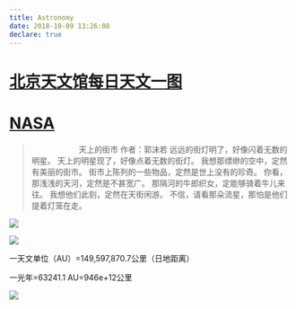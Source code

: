 ```yaml
---
title: Astronomy
date: 2018-10-09 13:26:08
declare: true
---
```


# [北京天文馆每日天文一图](http://www.bjp.org.cn/col/col89/index.html)

# [NASA](http://apod.nasa.gov/)

>&ensp;&ensp;&ensp;&ensp;&ensp;&ensp;&ensp;&ensp;&ensp;&ensp;&ensp;&ensp;天上的街市
>作者：郭沫若
>远远的街灯明了，好像闪着无数的明星。
>天上的明星现了，好像点着无数的街灯。
>我想那缥缈的空中，定然有美丽的街市。
>街市上陈列的一些物品，定然是世上没有的珍奇。
>你看，那浅浅的天河，定然是不甚宽广。
>那隔河的牛郎织女，定能够骑着牛儿来往。
>我想他们此刻，定然在天街闲游。
>不信，请看那朵流星，那怕是他们提着灯笼在走。

![](https://i.imgur.com/4Z0R9tm.png)

![](https://i.imgur.com/N1B7SiU.jpg)

一天文单位（AU）=149,597,870.7公里（日地距离）

一光年=63241.1 AU=946e+12公里

![](https://i.imgur.com/mFUHLH8.jpg)

